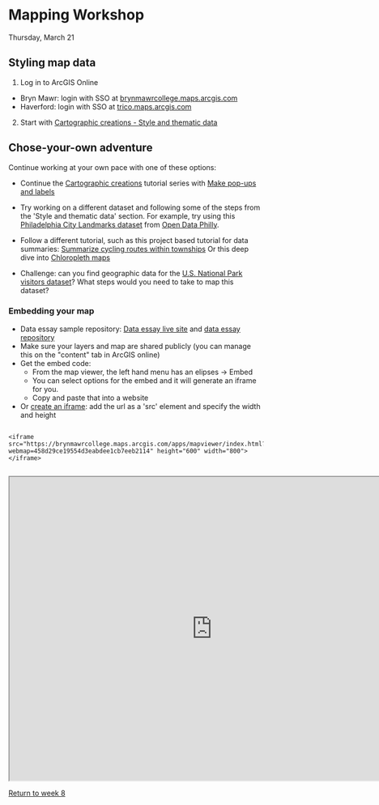 # Mapping Workshop

Thursday, March 21

## Styling map data

1. Log in to ArcGIS Online
  - Bryn Mawr: login with SSO at [brynmawrcollege.maps.arcgis.com](https://brynmawrcollege.maps.arcgis.com)
  - Haverford: login with SSO at [trico.maps.arcgis.com](https://trico.maps.arcgis.com)

2. Start with [Cartographic creations - Style and thematic data](https://learn.arcgis.com/en/projects/cartographic-creations-style-thematic-data/)

## Chose-your-own adventure

Continue working at your own pace with one of these options:

- Continue the [Cartographic creations](https://learn.arcgis.com/en/paths/cartographic-creations-with-web-maps/) tutorial series with [Make pop-ups and labels](https://learn.arcgis.com/en/projects/cartographic-creations-make-pop-ups-and-labels/)

- Try working on a different dataset and following some of the steps from the 'Style and thematic data' section. For example, try using this [Philadelphia City Landmarks dataset](https://opendataphilly.org/datasets/city-landmarks/) from [Open Data Philly](https://opendataphilly.org/).

- Follow a different tutorial, such as this project based tutorial for data summaries: [Summarize cycling routes within townships](https://learn.arcgis.com/en/projects/summarize-cycling-routes-within-townships/) Or this deep dive into [Chloropleth maps](https://learn.arcgis.com/en/paths/design-choropleth-maps/)

- Challenge: can you find geographic data for the [U.S. National Park visitors dataset](https://www.responsible-datasets-in-context.com/posts/np-data/?tab=explore-the-data)? What steps would you need to take to map this dataset?

### Embedding your map

- Data essay sample repository: [Data essay live site](https://hist105b.github.io/data-essay/) and [data essay repository](https://github.com/hist105b/data-essay)
- Make sure your layers and map are shared publicly (you can manage this on the "content" tab in ArcGIS online)
- Get the embed code:
  - From the map viewer, the left hand menu has an elipses -> Embed
  - You can select options for the embed and it will generate an iframe for you.
  - Copy and paste that into a website
- Or [create an iframe](https://www.w3schools.com/html/html_iframe.asp): add the url as a 'src' element and specify the width and height

```{html}

<iframe src="https://brynmawrcollege.maps.arcgis.com/apps/mapviewer/index.html?webmap=458d29ce19554d3eabdee1cb7eeb2114" height="600" width="800"></iframe>
      
```

<iframe src="https://brynmawrcollege.maps.arcgis.com/apps/mapviewer/index.html?webmap=458d29ce19554d3eabdee1cb7eeb2114" height="600" width="800"></iframe>


[Return to week 8](../wk/08)